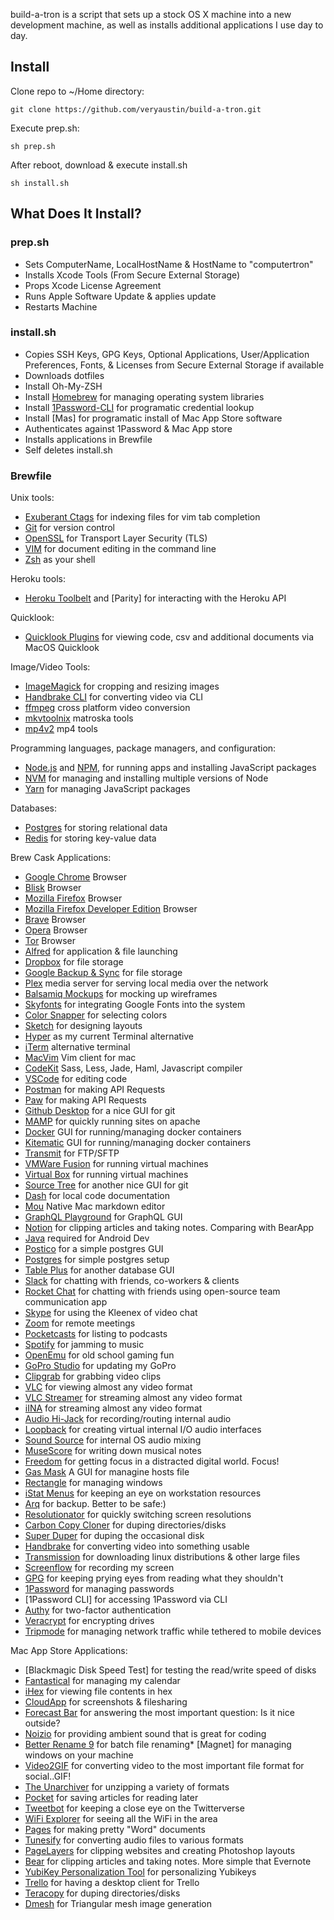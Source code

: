 build-a-tron is a script that sets up a stock OS X machine into a new development machine, as well as installs additional applications I use day to day.

## Install

Clone repo to ~/Home directory:

```
git clone https://github.com/veryaustin/build-a-tron.git
```

Execute prep.sh:

```
sh prep.sh
```

After reboot, download & execute install.sh

```
sh install.sh
```

## What Does It Install?

### prep.sh

* Sets ComputerName, LocalHostName & HostName to "computertron"
* Installs Xcode Tools (From Secure External Storage)
* Props Xcode License Agreement
* Runs Apple Software Update & applies update
* Restarts Machine

### install.sh

* Copies SSH Keys, GPG Keys, Optional Applications, User/Application Preferences, Fonts, & Licenses from Secure External Storage if available
* Downloads dotfiles
* Install Oh-My-ZSH
* Install [Homebrew] for managing operating system libraries
* Install [1Password-CLI] for programatic credential lookup
* Install [Mas] for programatic install of Mac App Store software
* Authenticates against 1Password & Mac App store
* Installs applications in Brewfile
* Self deletes install.sh

### Brewfile

Unix tools:

* [Exuberant Ctags] for indexing files for vim tab completion
* [Git] for version control
* [OpenSSL] for Transport Layer Security (TLS)
* [VIM] for document editing in the command line
* [Zsh] as your shell

Heroku tools:

* [Heroku Toolbelt] and [Parity] for interacting with the Heroku API

Quicklook:

* [Quicklook Plugins] for viewing code, csv and additional documents via MacOS Quicklook

Image/Video Tools:

* [ImageMagick] for cropping and resizing images
* [Handbrake CLI] for converting video via CLI
* [ffmpeg] cross platform video conversion
* [mkvtoolnix] matroska tools
* [mp4v2] mp4 tools

Programming languages, package managers, and configuration:

* [Node.js] and [NPM], for running apps and installing JavaScript packages
* [NVM] for managing and installing multiple versions of Node
* [Yarn] for managing JavaScript packages

Databases:

* [Postgres] for storing relational data
* [Redis] for storing key-value data

Brew Cask Applications:

* [Google Chrome] Browser
* [Blisk] Browser
* [Mozilla Firefox] Browser
* [Mozilla Firefox Developer Edition] Browser
* [Brave] Browser
* [Opera] Browser
* [Tor] Browser
* [Alfred] for application & file launching
* [Dropbox] for file storage
* [Google Backup & Sync] for file storage
* [Plex] media server for serving local media over the network
* [Balsamiq Mockups] for mocking up wireframes
* [Skyfonts] for integrating Google Fonts into the system
* [Color Snapper] for selecting colors
* [Sketch] for designing layouts
* [Hyper] as my current Terminal alternative
* [iTerm] alternative terminal
* [MacVim] Vim client for mac
* [CodeKit] Sass, Less, Jade, Haml, Javascript compiler
* [VSCode] for editing code
* [Postman] for making API Requests
* [Paw] for making API Requests
* [Github Desktop] for a nice GUI for git
* [MAMP] for quickly running sites on apache
* [Docker] GUI for running/managing docker containers
* [Kitematic] GUI for running/managing docker containers
* [Transmit] for FTP/SFTP
* [VMWare Fusion] for running virtual machines
* [Virtual Box] for running virtual machines
* [Source Tree] for another nice GUI for git
* [Dash] for local code documentation
* [Mou] Native Mac markdown editor
* [GraphQL Playground] for GraphQL GUI
* [Notion] for clipping articles and taking notes. Comparing with BearApp
* [Java] required for Android Dev
* [Postico] for a simple postgres GUI
* [Postgres] for simple postgres setup
* [Table Plus] for another database GUI
* [Slack] for chatting with friends, co-workers & clients
* [Rocket Chat] for chatting with friends using open-source team communication app
* [Skype] for using the Kleenex of video chat
* [Zoom] for remote meetings
* [Pocketcasts] for listing to podcasts
* [Spotify] for jamming to music
* [OpenEmu] for old school gaming fun
* [GoPro Studio] for updating my GoPro
* [Clipgrab] for grabbing video clips
* [VLC] for viewing almost any video format
* [VLC Streamer] for streaming almost any video format
* [iINA] for streaming almost any video format
* [Audio Hi-Jack] for recording/routing internal audio
* [Loopback] for creating virtual internal I/O audio interfaces
* [Sound Source] for internal OS audio mixing
* [MuseScore] for writing down musical notes
* [Freedom] for getting focus in a distracted digital world. Focus!
* [Gas Mask] A GUI for managine hosts file
* [Rectangle] for managing windows
* [iStat Menus] for keeping an eye on workstation resources
* [Arq] for backup. Better to be safe:)
* [Resolutionator] for quickly switching screen resolutions
* [Carbon Copy Cloner] for duping directories/disks
* [Super Duper] for duping the occasional disk
* [Handbrake] for converting video into something usable
* [Transmission] for downloading linux distributions & other large files
* [Screenflow] for recording my screen
* [GPG] for keeping prying eyes from reading what they shouldn't
* [1Password] for managing passwords
* [1Password CLI] for accessing 1Password via CLI
* [Authy] for two-factor authentication
* [Veracrypt] for encrypting drives
* [Tripmode] for managing network traffic while tethered to mobile devices

Mac App Store Applications:

* [Blackmagic Disk Speed Test] for testing the read/write speed of disks
* [Fantastical] for managing my calendar
* [iHex] for viewing file contents in hex
* [CloudApp] for screenshots & filesharing
* [Forecast Bar] for answering the most important question: Is it nice outside?
* [Noizio] for providing ambient sound that is great for coding
* [Better Rename 9] for batch file renaming* [Magnet] for managing windows on your machine
* [Video2GIF] for converting video to the most important file format for social..GIF!
* [The Unarchiver] for unzipping a variety of formats
* [Pocket] for saving articles for reading later
* [Tweetbot] for keeping a close eye on the Twitterverse
* [WiFi Explorer] for seeing all the WiFi in the area
* [Pages] for making pretty "Word" documents
* [Tunesify] for converting audio files to various formats
* [PageLayers] for clipping websites and creating Photoshop layouts
* [Bear] for clipping articles and taking notes. More simple that Evernote
* [YubiKey Personalization Tool] for personalizing Yubikeys
* [Trello] for having a desktop client for Trello
* [Teracopy] for duping directories/disks
* [Dmesh] for Triangular mesh image generation

[exuberant ctags]: http://ctags.sourceforge.net/
[heroku toolbelt]: https://toolbelt.heroku.com/
[Quicklook Plugins]: https://www.quicklookplugins.com/
[homebrew]: http://brew.sh/
[imagemagick]: http://www.imagemagick.org/
[handbrake cli]: https://handbrake.fr/docs/en/latest/cli/cli-options.html
[ffmpeg]: https://www.ffmpeg.org/
[mkvtoolnix]: https://mkvtoolnix.download/
[mp4v2]: https://github.com/pcwalton/mp4v2
[node.js]: http://nodejs.org/
[npm]: https://www.npmjs.org/
[postgres]: http://www.postgresql.org/
[git]: https://git-scm.com
[vim]: https://www.vim.org
[heroku toolbelt]: https://toolbelt.heroku.com/
[rbenv]: https://github.com/sstephenson/rbenv
[yarn]: https://yarnpkg.com/en/
[redis]: http://redis.io/
[openssl]: https://www.openssl.org/
[zsh]: http://www.zsh.org/
[nvm]: https://github.com/creationix/nvm


[Google Chrome]: https://www.google.com/chrome/
[Blisk]: https://blisk.io/
[Mozilla Firefox]: https://www.mozilla.org/en-US/firefox/new/
[Mozilla Firefox Developer Edition]: https://www.mozilla.org/en-US/firefox/developer/
[Brave]: https://brave.com
[Opera]: https://www.opera.com/
[Tor]: https://www.torproject.org/projects/torbrowser.html
[Alfred]: https://www.alfredapp.com/
[Dropbox]: http://dropbox.com/
[Google Backup & Sync]: https://www.google.com/drive/download/
[Plex]: https://www.plex.tv/
[Balsamiq Mockups]: https://balsamiq.com/products/mockups/
[Skyfonts]: http://skyfonts.com/
[Color Snapper]: http://colorsnapper.com/
[Sketch]: https://www.sketchapp.com/
[Dmesh]: http://dmesh.thedofl.com/
[Iconjar]: https://geticonjar.com
[Hyper]: https://hyper.is/
[iterm]: https://www.iterm2.com/
[Macvim]: https://github.com/b4winckler/macvim/releases
[Codekit]: https://incident57.com/codekit/
[VSCode]: https://code.visualstudio.com/
[Postman]: https://www.getpostman.com/
[Paw]: https://paw.cloud/
[Github Desktop]: https://desktop.github.com/
[MAMP]: https://www.mamp.info/en/
[Docker]: https://www.docker.com/
[Kitematic]: https://kitematic.com/
[Transmit]: https://panic.com/transmit/
[VMWare fusion]: https://www.vmware.com/products/fusion
[Virtual Box]: https://www.virtualbox.org/wiki/Downloads
[Source Tree]: https://www.sourcetreeapp.com/
[Dash]: https://kapeli.com/dash
[Mou]: http://25.io/mou/
[GraphQL Playground]: https://www.apollographql.com/docs/apollo-server/testing/graphql-playground/
[Notion]: https://notion.so
[Java]: https://www.java.com/en/download/
[Postico]: https://eggerapps.at/postico/
[Postgres App]: http://postgresapp.com/
[Table Plus]: https://tableplus.com
[Slack]: https://slack.com/
[Rocket Chat]: https://rocket.chat/
[Skype]: http://skype.com/
[Zoom]: https://zoom.us/
[Pocketcasts]: http://www.shiftyjelly.com/pocketcasts/
[Spotify]: http://www.spotify.com/
[OpenEmu]: http://openemu.org/
[GoPro Studio]: http://shop.gopro.com/softwareandapp/gopro-studio/GoPro-Studio.html
[ClipGrab]: https://clipgrab.org/
[VLC]: http://www.videolan.org/vlc/index.html
[VLC Streamer]: http://hobbyistsoftware.com/vlcstreamer
[iINA]: https://iina.io/
[Audio Hi-Jack]: https://www.rogueamoeba.com/audiohijack/
[Loopback]: https://www.rogueamoeba.com/loopback/
[Sound Source]: https://rogueamoeba.com/soundsource/
[MuseScore]: https://musescore.org
[Freedom]: https://http://freedom.to
[Gas Mask]: https://github.com/2ndalpha/gasmask
[iStat Menus]: https://bjango.com/mac/istatmenus/
[Arq]: https://arqbackup.com
[Resolutionator]: http://manytricks.com/resolutionator/
[Carbon Copy Cloner]: https://bombich.com/
[Super Duper]: http://www.shirt-pocket.com/SuperDuper/SuperDuperDescription.html
[Teracopy]: https://www.codesector.com/
[Handbrake]: https://handbrake.fr/
[Transmission]: http://www.transmissionbt.com/
[Screenflow]: http://www.telestream.net/screenflow/overview.htm
[Rectangle]: https://rectangleapp.com/
[GPG]: https://gpgtools.org/
[1Password]: https://1password.com/
[1Password-CLI]: https://support.1password.com/command-line/
[Authy]: https://authy.com
[Tripmode]: http://tripmode.ch/
[Veracrypt]: https://veracrypt.codeplex.com/
[Fantastical]: https://flexibits.com/fantastical
[iHex]: https://itunes.apple.com/us/app/ihex-hex-editor/id909566003?mt=12
[CloudApp]: https://itunes.apple.com/us/app/cloudapp-capture-share-gifs-videos-screencasts/id417602904?mt=12
[Forecast Bar]: https://itunes.apple.com/us/app/forecast-bar-weather-radar-and-alerts/id982710545?mt=12
[Noizio]: https://itunes.apple.com/us/app/noizio/id928871589?mt=12
[Better Rename 9]: https://itunes.apple.com/us/app/better-rename-9/id414209656?mt=12
[Video2GIF]: https://itunes.apple.com/us/app/video2gif/id672062950?mt=12
[The Unarchiver]: https://itunes.apple.com/us/app/the-unarchiver/id425424353?mt=12
[Pocket]: https://itunes.apple.com/us/app/pocket/id568494494?mt=12
[Tweetbot]: https://tapbots.com/tweetbot/mac/
[WiFi Explorer]: https://itunes.apple.com/us/app/wifi-explorer/id494803304?mt=12
[Pages]: https://itunes.apple.com/us/app/pages/id409201541?mt=12
[Tunesify]: https://itunes.apple.com/us/app/tunesify/id412675054?mt=12
[Pagelayers]: https://itunes.apple.com/us/app/page-layers-website-screenshots-with-layers/id437835477?mt=12
[Bear]: https://itunes.apple.com/us/app/bear-beautiful-writing-app-for-notes-and-prose/id1091189122?mt=12
[Yubikey Personalization Tool]: https://itunes.apple.com/us/app/yubikey-personalization-tool/id638161122?mt=12
[Trello]: https://itunes.apple.com/us/app/trello/id1278508951?mt=12
